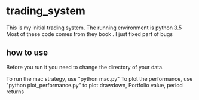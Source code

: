 # trading_system

This is my initial trading system. The running environment is python 3.5
Most of these code comes from they book <successful trading algorithm>. I just fixed part of bugs


## how to use

Before you run it you need to change the directory of your data.

To run the mac strategy, use "python mac.py"
To plot the performance, use "python plot_performance.py" to plot drawdown, Portfolio value, period returns
